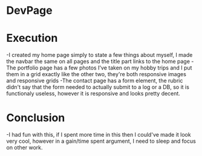 # DevPage

# Execution
-I created my home page simply to state a few things about myself, I made the navbar the same on all pages and the title part links to the home page
-The portfolio page has a few photos I've taken on my hobby trips and I put them in a grid exactly like the other two, they're both responsive images and responsive grids
-The contact page has a form element, the rubric didn't say that the form needed to actually submit to a log or a DB, so it is functionaly useless, however it is responsive and looks pretty decent.

# Conclusion
-I had fun with this, if I spent more time in this then I could've made it look very cool, however in a gain/time spent argument, I need to sleep and focus on other work.

